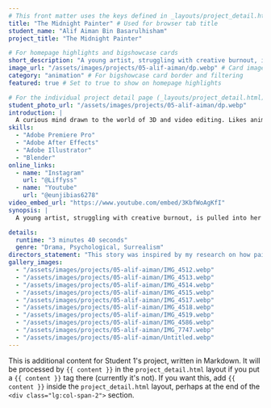 ```yaml
---
# This front matter uses the keys defined in _layouts/project_detail.html
title: "The Midnight Painter" # Used for browser tab title
student_name: "Alif Aiman Bin Basarulhisham"
project_title: "The Midnight Painter"

# For homepage highlights and bigshowcase cards
short_description: "A young artist, struggling with creative burnout, is pulled into her unfinished painting, entering a colourless world that mirrors her doubts."
image_url: "/assets/images/projects/05-alif-aiman/dp.webp" # Card image
category: "animation" # For bigshowcase card border and filtering
featured: true # Set to true to show on homepage highlights

# For the individual project detail page (_layouts/project_detail.html)
student_photo_url: "/assets/images/projects/05-alif-aiman/dp.webp"
introduction: |
  A curious mind drawn to the world of 3D and video editing. Likes anime, reading manhwas, and listening to K-pop in his free time.
skills:
  - "Adobe Premiere Pro"
  - "Adobe After Effects"
  - "Adobe Illustrator"
  - "Blender"
online_links:
  - name: "Instagram"
    url: "@Liffyss"
  - name: "Youtube"
    url: "@eunjibias6278"
video_embed_url: "https://www.youtube.com/embed/3KbfWoAgKfI"
synopsis: |
  A young artist, struggling with creative burnout, is pulled into her unfinished painting, entering a colourless world that mirrors her doubts. She meets The Midnight Painter, who add vibrant colours to the scene. Inspired, she joins in, rediscovering her confidence and creatice spark. When she returns to her studio, the previously unfinished canvas is now completed, vibrant masterpiece, symbolizing her transformation.

details:
  runtime: "3 minutes 40 seconds"
  genre: "Drama, Psychological, Surrealism"
directors_statement: "This story was inspired by my research on how painters see colors and how emotional experiences shape artistic perception. I wanted to explore the connection between memory, color, and creativity, while using animation to express feelings that are often hard to describe with words."
gallery_images:
  - "/assets/images/projects/05-alif-aiman/IMG_4512.webp"
  - "/assets/images/projects/05-alif-aiman/IMG_4513.webp"
  - "/assets/images/projects/05-alif-aiman/IMG_4514.webp"
  - "/assets/images/projects/05-alif-aiman/IMG_4515.webp"
  - "/assets/images/projects/05-alif-aiman/IMG_4517.webp"
  - "/assets/images/projects/05-alif-aiman/IMG_4518.webp"
  - "/assets/images/projects/05-alif-aiman/IMG_4519.webp"
  - "/assets/images/projects/05-alif-aiman/IMG_4586.webp"
  - "/assets/images/projects/05-alif-aiman/IMG_7747.webp"
  - "/assets/images/projects/05-alif-aiman/Untitled.webp"
---
```

<!-- You can add more content here in Markdown if needed, it will appear after the gallery -->
This is additional content for Student 1's project, written in Markdown.
It will be processed by `{{ content }}` in the `project_detail.html` layout if you put a `{{ content }}` tag there (currently it's not).
If you want this, add `{{ content }}` inside the `project_detail.html` layout, perhaps at the end of the `<div class="lg:col-span-2">` section.